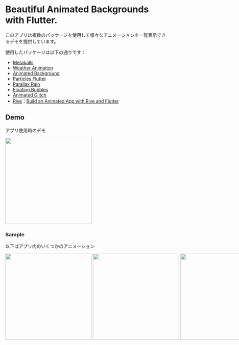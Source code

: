 # Beautiful Animated Backgrounds with Flutter.

このアプリは複数のパッケージを使用して様々なアニメーションを一覧表示できるデモを提供しています。

使用したパッケージは以下の通りです：

- [Metaballs](https://pub.dev/packages/metaballs)
- [Weather Animation](https://pub.dev/packages/weather_animation)
- [Animated Background](https://pub.dev/packages/animated_background)
- [Particles Flutter](https://pub.dev/packages/particles_flutter)
- [Parallax Rain](https://pub.dev/packages/parallax_rain)
- [Floating Bubbles](https://pub.dev/packages/floating_bubbles)
- [Animated Glitch](https://pub.dev/packages/animated_glitch)
- [Rive](https://pub.dev/packages/rive)：[Build an Animated App with Rive and Flutter](https://www.youtube.com/watch?v=Td3xEWwRAQA)

## Demo

アプリ使用時のデモ

<p float="left"><img src="./docs/AppDemo.gif" width="270" /></p>

### Sample

以下はアプリ内のいくつかのアニメーション

<div style="display: flex; justify-content: space-around;">
  <div style="margin-right: 4px;">
    <img src="./docs/Metaballs.gif" width="270" />
  </div>
  <div style="margin-right: 4px;">
    <img src="./docs/AnimatedGlitch.gif" width="270" />
  </div>
  <div>
    <img src="./docs/AnimationWithRive.gif" width="270" />
  </div>
</div>